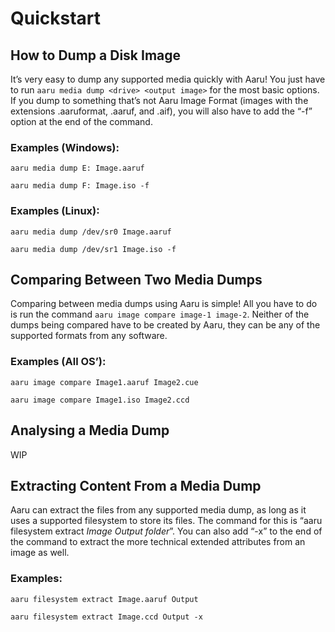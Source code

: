 # Quickstart

## How to Dump a Disk Image

It’s very easy to dump any supported media quickly with Aaru! You just have to
run `aaru media dump <drive> <output image>` for the most basic options. If you dump to something that’s not Aaru Image
Format (images with the extensions .aaruformat, .aaruf, and .aif), you will also have to add the “-f” option at the end
of the command.

### Examples (Windows):

`aaru media dump E: Image.aaruf`

`aaru media dump F: Image.iso -f`

### Examples (Linux):

`aaru media dump /dev/sr0 Image.aaruf`

`aaru media dump /dev/sr1 Image.iso -f`

## Comparing Between Two Media Dumps

Comparing between media dumps using Aaru is simple! All you have to do is run the
command `aaru image compare image-1 image-2`. Neither of the dumps being compared have to be created by Aaru, they can
be any of the supported formats from any software.

### Examples (All OS’):

`aaru image compare Image1.aaruf Image2.cue`

`aaru image compare Image1.iso Image2.ccd`

## Analysing a Media Dump

WIP

## Extracting Content From a Media Dump

Aaru can extract the files from any supported media dump, as long as it uses a supported filesystem to store its files.
The command for this is “aaru filesystem extract *Image* *Output folder*”. You can also add “-x” to the end of the
command to extract the more technical extended attributes from an image as well.

### Examples:

`aaru filesystem extract Image.aaruf Output`

`aaru filesystem extract Image.ccd Output -x`
